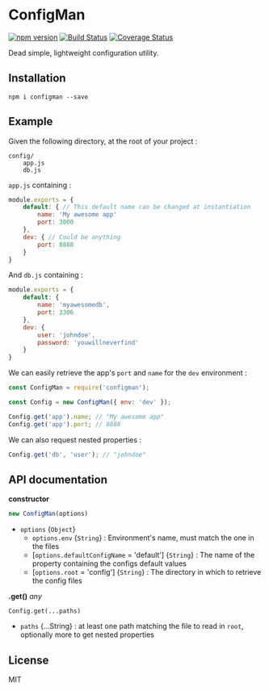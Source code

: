 # ConfigMan

[![npm version](https://badge.fury.io/js/configman.svg)](https://badge.fury.io/js/configman)
[![Build Status](https://travis-ci.org/SylvainEstevez/configman.svg?branch=master)](https://travis-ci.org/SylvainEstevez/configman)
[![Coverage Status](https://coveralls.io/repos/github/SylvainEstevez/configman/badge.svg?branch=master)](https://coveralls.io/github/SylvainEstevez/configman?branch=master)


Dead simple, lightweight configuration utility.

## Installation

`npm i configman --save`


## Example

Given the following directory, at the root of your project :

```
config/
    app.js
    db.js
```

`app.js` containing :

```javascript
module.exports = {
    default: { // This default name can be changed at instantiation
        name: 'My awesome app'
        port: 3000
    },
    dev: { // Could be anything
        port: 8888
    }
}
```

And `db.js` containing :

```javascript
module.exports = {
    default: {
        name: 'myawesomedb',
        port: 3306
    },
    dev: {
        user: 'johndoe',
        password: 'youwillneverfind'
    }
}
```

We can easily retrieve the app's `port` and `name` for the `dev` environment :

```javascript
const ConfigMan = require('configman');

const Config = new ConfigMan({ env: 'dev' });

Config.get('app').name; // "My awesome app"
Config.get('app').port; // 8888
```

We can also request nested properties :

```javascript
Config.get('db', 'user'); // "johndoe"
```

## API documentation

**constructor**

```javascript
new ConfigMan(options)
```

- `options` {`Object`}
    - `options.env` {`String`} : Environment's name, must match the one in the files
    - [`options.defaultConfigName` = 'default'] {`String`} : The name of the property containing the configs default values
    - [`options.root` = 'config'] {`String`} : The directory in which to retrieve the config files

**.get()** *any*

```
Config.get(...paths)
```

- `paths` {...String} : at least one path matching the file to read in `root`, optionally more to get nested properties

## License

MIT


